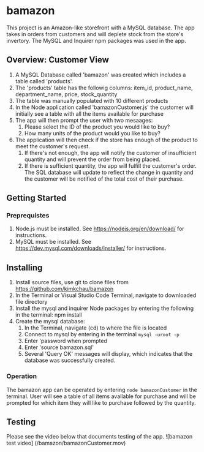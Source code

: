 # bamazon
This project is an Amazon-like storefront with a MySQL database.  The app takes in orders from customers and will deplete stock from the store's invertory.  The MySQL and Inquirer npm packages was used in the app.

## Overview: Customer View
1. A MySQL Database called 'bamazon' was created which includes a table called 'products'.  
1. The 'products' table has the followig columns: item_id, product_name, department_name, price, stock_quantity
1. The table was manually populated with 10 different products 
1. In the Node application called 'bamazonCustomer.js' the customer will initially see a table with all the items available for purchase
1. The app will then prompt the user with two mesaages: 
    1. Please select the ID of the product you would like to buy?
    1. How many units of the product would you like to buy?
1. The application will then check if the store has enough of the product to meet the customer's request. 
    1. If there's not enough, the app will notify the customer of insufficient quantity and will prevent the order from being placed.  
    1. If there is sufficient quantity, the app will fulfill the customer's order.  The SQL database will update to reflect the change in quantity and the customer will be notified of the total cost of their purchase.

## Getting Started

### Preprequistes
1. Node.js must be installed.  See https://nodejs.org/en/download/ for instructions.
1. MySQL must be installed.  See https://dev.mysql.com/downloads/installer/ for instructions.

## Installing
1. Install source files, use git to clone files from https://github.com/kimkchau/bamazon
1. In the Terminal or Visual Studio Code Terminal, navigate to downloaded file directory 
1. Install the mysql and inquirer Node packages by entering the following in the terminal: npm install
1. Create the mysql database:
    1. In the Terminal, navigate (cd) to where the file is located
    1. Connect to mysql by entering in the terminal `mysql -uroot -p`
    1. Enter 'password when prompted
    1. Enter 'source bamazon.sql'
    1. Several 'Query OK' messages will display, which indicates that the database was successfully created.

### Operation
The bamazon app can be operated by entering `node bamazonCustomer` in the terminal.  User will see a table of all items available for purchase and will be prompted for which item they will like to purchase followed by the quantity.

## Testing
Please see the video below that documents testing of the app.
![bamazon test video] (/bamazon/bamazonCustomer.mov) 
 